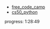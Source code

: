 - [free_code_camp](https://www.youtube.com/watch?v=rfscVS0vtbw)
- [cs50_python](https://www.youtube.com/watch?v=nLRL_NcnK-4)

progress: 1:28:49